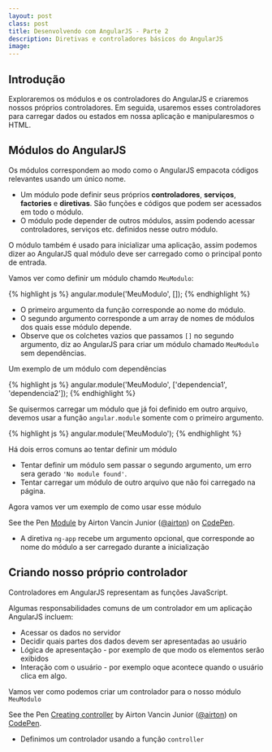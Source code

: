 ```yaml
---
layout: post
class: post
title: Desenvolvendo com AngularJS - Parte 2
description: Diretivas e controladores básicos do AngularJS
image: 
---
```


## Introdução ##

Exploraremos os módulos e os controladores do AngularJS e criaremos nossos próprios controladores. Em seguida, usaremos esses controladores para carregar dados ou estados em nossa aplicação e manipularesmos o HTML.

## Módulos do AngularJS ##

Os módulos correspondem ao modo como o AngularJS empacota códigos relevantes usando um único nome.

- Um módulo pode definir seus próprios **controladores**, **serviços**, **factories** e **diretivas**. São funções e códigos que podem ser acessados em todo o módulo.
- O módulo pode depender de outros módulos, assim podendo acessar controladores, serviços etc. definidos nesse outro módulo.

O módulo também é usado para inicializar uma aplicação, assim podemos dizer ao AngularJS qual módulo deve ser carregado como o principal ponto de entrada.

Vamos ver como definir um módulo chamdo <code>MeuModulo</code>:

{% highlight js %}
    angular.module('MeuModulo', []);
{% endhighlight %}

- O primeiro argumento da função corresponde ao nome do módulo.
- O segundo argumento corresponde a um array de nomes de módulos dos quais esse módulo depende.
- Observe que os colchetes vazios que passamos <code>[]</code> no segundo argumento, diz ao AngularJS para criar um módulo chamado <code>MeuModulo</code> sem dependências.

Um exemplo de um módulo com dependências

{% highlight js %}
    angular.module('MeuModulo', ['dependencia1', 'dependencia2']);
{% endhighlight %}

Se quisermos carregar um módulo que já foi definido em outro arquivo, devemos usar a função <code>angular.module</code> somente com o primeiro argumento.

{% highlight js %}
    angular.module('MeuModulo');
{% endhighlight %}


Há dois erros comuns ao tentar definir um módulo

- Tentar definir um módulo sem passar o segundo argumento, um erro sera gerado <code>'No module found'</code>.
- Tentar carregar um módulo de outro arquivo que não foi carregado na página.


Agora vamos ver um exemplo de como usar esse módulo

<p data-height="266" data-theme-id="9559" data-slug-hash="VLMPMp" data-default-tab="result" data-user="airton" class='codepen'>See the Pen <a href='http://codepen.io/airton/pen/VLMPMp/'>Module</a> by Airton Vancin Junior (<a href='http://codepen.io/airton'>@airton</a>) on <a href='http://codepen.io'>CodePen</a>.</p>
<script async src="//assets.codepen.io/assets/embed/ei.js"></script>

- A diretiva <code>ng-app</code> recebe um argumento opcional, que corresponde ao nome do módulo a ser carregado durante a inicialização


## Criando nosso próprio controlador ##

Controladores em AngularJS representam as funções JavaScript.

Algumas responsabilidades comuns de um controlador em um aplicação AngularJS incluem:

- Acessar os dados no servidor
- Decidir quais partes dos dados devem ser apresentadas ao usuário
- Lógica de apresentação - por exemplo de que modo os elementos serão exibidos
- Interação com o usuário - por exemplo oque acontece quando o usuário clica em algo.

Vamos ver como podemos criar um controlador para o nosso módulo <code>MeuModulo</code>

<p data-height="266" data-theme-id="9559" data-slug-hash="MwEJQM" data-default-tab="result" data-user="airton" class='codepen'>See the Pen <a href='http://codepen.io/airton/pen/MwEJQM/'>Creating controller</a> by Airton Vancin Junior (<a href='http://codepen.io/airton'>@airton</a>) on <a href='http://codepen.io'>CodePen</a>.</p>
<script async src="//assets.codepen.io/assets/embed/ei.js"></script>

- Definimos um controlador usando a função <code>controller</code>
